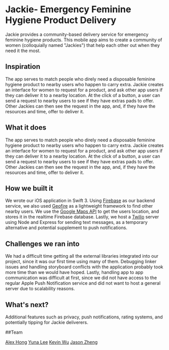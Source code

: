 # Jackie- Emergency Feminine Hygiene Product Delivery 

Jackie provides a community-based delivery service for emergency feminine hygiene products. 
This mobile app aims to create a community of women (colloquially named "Jackies") that help each other out when they need it the most.

## Inspiration

The app serves to match people who direly need a disposable feminine hygiene product to nearby users who happen to carry extra. Jackie
creates an interface for women to request for a product, and ask other app users if they can deliver it to a nearby location. At the 
click of a button, a user can send a request to nearby users to see if they have extras pads to offer. Other Jackies can then see the 
request in the app, and, if they have the resources and time, offer to deliver it.


## What it does

The app serves to match people who direly need a disposable feminine hygiene product to nearby users who happen to carry extra. Jackie 
creates an interface for women to request for a product, and ask other app users if they can deliver it to a nearby location.
At the click of a button, a user can send a request to nearby users to see if they have extras pads to offer. Other Jackies can then see the request 
in the app, and, if they have the resources and time, offer to deliver it. 

## How we built it

We wrote our iOS application in Swift 3. Using [Firebase](https://firebase.google.com) as our backend service, we also used [Geofire](https://firebase.google.com/?utm_source=geofire-objc) as a lightweight
framework to find other nearby users. We use the [Google Maps API](https://developers.google.com/maps/) to get the users location, and stores it in the realtime
Firebase database. Lastly, we host a [Twilio](https://www.twilio.com) server using Node and Express for sending text messages, as a temporary alternative and potential 
supplement to push notifications.

## Challenges we ran into

We had a difficult time getting all the external libraries integrated into our project, since it was our first time using many of them. Debugging linker issues and handling storyboard conflicts with the application probably took more time than we would have hoped. Lastly, handling app to app communication was difficult at first, since we did not have access to the regular Apple Push Notification service and did not want to host a general server due to scalability reasons.

## What's next?

Additional features such as privacy, push notifications, rating systems, and potentially tipping for Jackie deliverers. 

##Team

[Alex Hong](mailto:hongalex@usc.edu)
[Yuna Lee](mailto:yunalee@usc.edu)
[Kevin Wu](mailto:kwu135@usc.edu)
[Jason Zheng](mailto:jasonzhe@usc.edu)